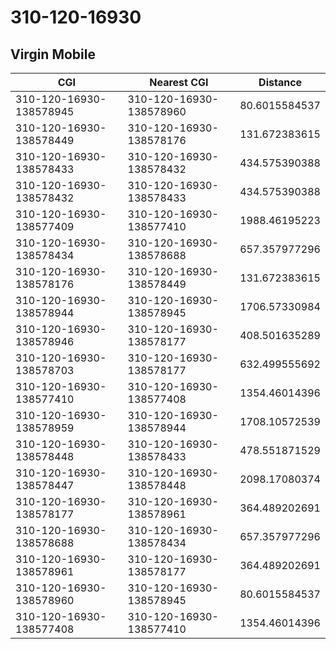# 310-120-16930
## Virgin Mobile


| CGI | Nearest CGI | Distance |
|-----|-------------|----------|
| 310-120-16930-138578945 | 310-120-16930-138578960 | 80.6015584537 |
| 310-120-16930-138578449 | 310-120-16930-138578176 | 131.672383615 |
| 310-120-16930-138578433 | 310-120-16930-138578432 | 434.575390388 |
| 310-120-16930-138578432 | 310-120-16930-138578433 | 434.575390388 |
| 310-120-16930-138577409 | 310-120-16930-138577410 | 1988.46195223 |
| 310-120-16930-138578434 | 310-120-16930-138578688 | 657.357977296 |
| 310-120-16930-138578176 | 310-120-16930-138578449 | 131.672383615 |
| 310-120-16930-138578944 | 310-120-16930-138578945 | 1706.57330984 |
| 310-120-16930-138578946 | 310-120-16930-138578177 | 408.501635289 |
| 310-120-16930-138578703 | 310-120-16930-138578177 | 632.499555692 |
| 310-120-16930-138577410 | 310-120-16930-138577408 | 1354.46014396 |
| 310-120-16930-138578959 | 310-120-16930-138578944 | 1708.10572539 |
| 310-120-16930-138578448 | 310-120-16930-138578433 | 478.551871529 |
| 310-120-16930-138578447 | 310-120-16930-138578448 | 2098.17080374 |
| 310-120-16930-138578177 | 310-120-16930-138578961 | 364.489202691 |
| 310-120-16930-138578688 | 310-120-16930-138578434 | 657.357977296 |
| 310-120-16930-138578961 | 310-120-16930-138578177 | 364.489202691 |
| 310-120-16930-138578960 | 310-120-16930-138578945 | 80.6015584537 |
| 310-120-16930-138577408 | 310-120-16930-138577410 | 1354.46014396 |
